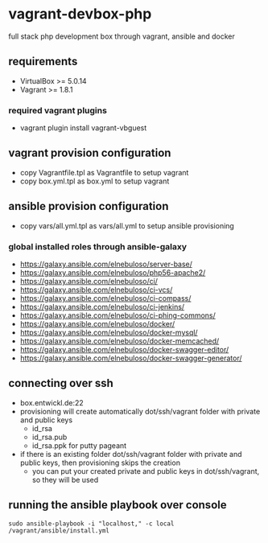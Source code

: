 # vagrant-devbox-php

full stack php development box through vagrant, ansible and docker

## requirements

* VirtualBox >= 5.0.14
* Vagrant >= 1.8.1

### required vagrant plugins

* vagrant plugin install vagrant-vbguest

## vagrant provision configuration

* copy Vagrantfile.tpl as Vagrantfile to setup vagrant
* copy box.yml.tpl as box.yml to setup vagrant

## ansible provision configuration

* copy vars/all.yml.tpl as vars/all.yml to setup ansible provisioning

### global installed roles through ansible-galaxy

* https://galaxy.ansible.com/elnebuloso/server-base/
* https://galaxy.ansible.com/elnebuloso/php56-apache2/
* https://galaxy.ansible.com/elnebuloso/ci/
* https://galaxy.ansible.com/elnebuloso/ci-vcs/
* https://galaxy.ansible.com/elnebuloso/ci-compass/
* https://galaxy.ansible.com/elnebuloso/ci-jenkins/
* https://galaxy.ansible.com/elnebuloso/ci-phing-commons/
* https://galaxy.ansible.com/elnebuloso/docker/
* https://galaxy.ansible.com/elnebuloso/docker-mysql/
* https://galaxy.ansible.com/elnebuloso/docker-memcached/
* https://galaxy.ansible.com/elnebuloso/docker-swagger-editor/
* https://galaxy.ansible.com/elnebuloso/docker-swagger-generator/

## connecting over ssh

* box.entwickl.de:22
* provisioning will create automatically dot/ssh/vagrant folder with private and public keys
  * id_rsa
  * id_rsa.pub
  * id_rsa.ppk for putty pageant
* if there is an existing folder dot/ssh/vagrant folder with private and public keys, then provisioning skips the creation
  * you can put your created private and public keys in dot/ssh/vagrant, so they will be used

## running the ansible playbook over console

```
sudo ansible-playbook -i "localhost," -c local /vagrant/ansible/install.yml
```